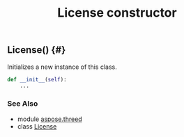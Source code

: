 ﻿---
title: License constructor
second_title: Aspose.3D for Python via .NET API References
description: 
type: docs
weight: 10
url: /python-net/aspose.threed/license/__init__/
is_root: false
---

## License() {#}

Initializes a new instance of this class.



```python
def __init__(self):
    ...
```





### See Also
* module [aspose.threed](../../)
* class [License](/3d/python-net/aspose.threed/license)
